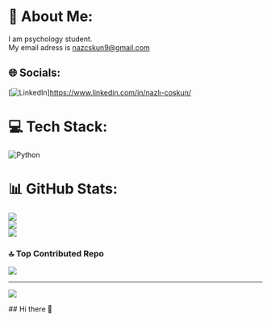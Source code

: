 # 💫 About Me:
I am psychology student.<br>My email adress is nazcskun9@gmail.com 


## 🌐 Socials:
[![LinkedIn](https://img.shields.io/badge/LinkedIn-%230077B5.svg?logo=linkedin&logoColor=white)]https://www.linkedin.com/in/nazlı-coşkun/

# 💻 Tech Stack:
![Python](https://img.shields.io/badge/python-3670A0?style=for-the-badge&logo=python&logoColor=ffdd54)
# 📊 GitHub Stats:
![](https://github-readme-stats.vercel.app/api?username=NZLCSKN&theme=dark&hide_border=false&include_all_commits=false&count_private=false)<br/>
![](https://github-readme-streak-stats.herokuapp.com/?user=NZLCSKN&theme=dark&hide_border=false)<br/>
![](https://github-readme-stats.vercel.app/api/top-langs/?username=NZLCSKN&theme=dark&hide_border=false&include_all_commits=false&count_private=false&layout=compact)

### 🔝 Top Contributed Repo
![](https://github-contributor-stats.vercel.app/api?username=NZLCSKN&limit=5&theme=dark&combine_all_yearly_contributions=true)

---
[![](https://visitcount.itsvg.in/api?id=NZLCSKN&icon=0&color=5)](https://visitcount.itsvg.in)

<!-- Proudly created with GPRM ( https://gprm.itsvg.in ) -->## Hi there 👋

<!--
**Nzlcskn/Nzlcskn** is a ✨ _special_ ✨ repository because its `README.md` (this file) appears on your GitHub profile.

Here are some ideas to get you started:

- 🔭 I’m currently working on ...
- 🌱 I’m currently learning ...
- 👯 I’m looking to collaborate on ...
- 🤔 I’m looking for help with ...
- 💬 Ask me about ...
- 📫 How to reach me: ...
- 😄 Pronouns: ...
- ⚡ Fun fact: ...
-->
